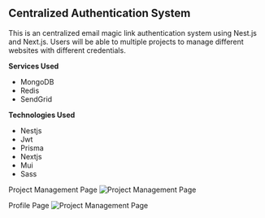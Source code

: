 ## Centralized Authentication System

This is an centralized email magic link authentication system using Nest.js and Next.js. Users will be able to multiple projects to manage different websites with different credentials.

**Services Used**

- MongoDB
- Redis
- SendGrid

**Technologies Used**

- Nestjs
- Jwt
- Prisma
- Nextjs
- Mui
- Sass

Project Management Page
![Project Management Page](https://web.assets.kyawzinthiha.com/github-images/web-auth.png)

Profile Page
![Project Management Page](https://web.assets.kyawzinthiha.com/github-images/web-auth-profile.png)
